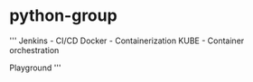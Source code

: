 # python-group

'''
Jenkins - CI/CD
Docker - Containerization
KUBE - Container orchestration

Playground
'''

